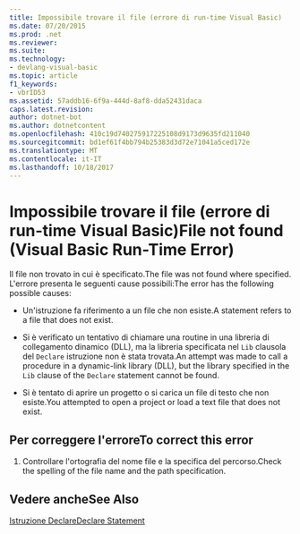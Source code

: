 ```yaml
---
title: Impossibile trovare il file (errore di run-time Visual Basic)
ms.date: 07/20/2015
ms.prod: .net
ms.reviewer: 
ms.suite: 
ms.technology:
- devlang-visual-basic
ms.topic: article
f1_keywords:
- vbrID53
ms.assetid: 57addb16-6f9a-444d-8af8-dda52431daca
caps.latest.revision: 
author: dotnet-bot
ms.author: dotnetcontent
ms.openlocfilehash: 410c19d740275917225108d9173d9635fd211040
ms.sourcegitcommit: bd1ef61f4bb794b25383d3d72e71041a5ced172e
ms.translationtype: MT
ms.contentlocale: it-IT
ms.lasthandoff: 10/18/2017
---
```

# <a name="file-not-found-visual-basic-run-time-error"></a><span data-ttu-id="b8959-102">Impossibile trovare il file (errore di run-time Visual Basic)</span><span class="sxs-lookup"><span data-stu-id="b8959-102">File not found (Visual Basic Run-Time Error)</span></span>
<span data-ttu-id="b8959-103">Il file non trovato in cui è specificato.</span><span class="sxs-lookup"><span data-stu-id="b8959-103">The file was not found where specified.</span></span> <span data-ttu-id="b8959-104">L'errore presenta le seguenti cause possibili:</span><span class="sxs-lookup"><span data-stu-id="b8959-104">The error has the following possible causes:</span></span>  
  
-   <span data-ttu-id="b8959-105">Un'istruzione fa riferimento a un file che non esiste.</span><span class="sxs-lookup"><span data-stu-id="b8959-105">A statement refers to a file that does not exist.</span></span>  
  
-   <span data-ttu-id="b8959-106">Si è verificato un tentativo di chiamare una routine in una libreria di collegamento dinamico (DLL), ma la libreria specificata nel `Lib` clausola del `Declare` istruzione non è stata trovata.</span><span class="sxs-lookup"><span data-stu-id="b8959-106">An attempt was made to call a procedure in a dynamic-link library (DLL), but the library specified in the `Lib` clause of the `Declare` statement cannot be found.</span></span>  
  
-   <span data-ttu-id="b8959-107">Si è tentato di aprire un progetto o si carica un file di testo che non esiste.</span><span class="sxs-lookup"><span data-stu-id="b8959-107">You attempted to open a project or load a text file that does not exist.</span></span>  
  
## <a name="to-correct-this-error"></a><span data-ttu-id="b8959-108">Per correggere l'errore</span><span class="sxs-lookup"><span data-stu-id="b8959-108">To correct this error</span></span>  
  
1.  <span data-ttu-id="b8959-109">Controllare l'ortografia del nome file e la specifica del percorso.</span><span class="sxs-lookup"><span data-stu-id="b8959-109">Check the spelling of the file name and the path specification.</span></span>  
  
## <a name="see-also"></a><span data-ttu-id="b8959-110">Vedere anche</span><span class="sxs-lookup"><span data-stu-id="b8959-110">See Also</span></span>  
 [<span data-ttu-id="b8959-111">Istruzione Declare</span><span class="sxs-lookup"><span data-stu-id="b8959-111">Declare Statement</span></span>](../../../visual-basic/language-reference/statements/declare-statement.md)
